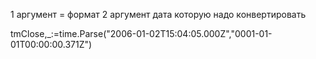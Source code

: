 1 аргумент = формат
2 аргумент дата которую надо конвертировать

tmClose,_:=time.Parse("2006-01-02T15:04:05.000Z","0001-01-01T00:00:00.371Z")	
    
